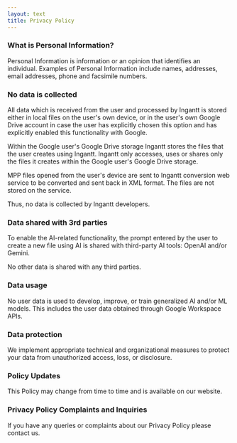 ```yaml
---
layout: text
title: Privacy Policy
---
```


### What is Personal Information?

Personal Information is information or an opinion that identifies an individual. Examples of Personal Information include names, addresses, email addresses, phone and facsimile numbers.

### No data is collected

All data which is received from the user and processed by Ingantt is stored either in local files on the user's own device, or in the user's own Google Drive account in case the user has explicitly chosen this option and has explicitly enabled this functionality with Google.

Within the Google user's Google Drive storage Ingantt stores the files that the user creates using Ingantt. Ingantt only accesses, uses or shares only the files it creates within the Google user's Google Drive storage.

MPP files opened from the user's device are sent to Ingantt conversion web service to be converted and sent back in XML format. The files are not stored on the service.

Thus, no data is collected by Ingantt developers.

### Data shared with 3rd parties

To enable the AI-related functionality, the prompt entered by the user to create a new file using AI is shared with third-party AI tools: OpenAI and/or Gemini.

No other data is shared with any third parties.

### Data usage

No user data is used to develop, improve, or train generalized AI and/or ML models. This includes the user data obtained through Google Workspace APIs.

### Data protection

We implement appropriate technical and organizational measures to protect your data from unauthorized access, loss, or disclosure.

### Policy Updates

This Policy may change from time to time and is available on our website.

### Privacy Policy Complaints and Inquiries

If you have any queries or complaints about our Privacy Policy please contact us.
